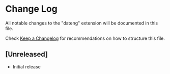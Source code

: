 # Change Log

All notable changes to the "dateng" extension will be documented in this file.

Check [Keep a Changelog](http://keepachangelog.com/) for recommendations on how to structure this file.

## [Unreleased]

- Initial release
